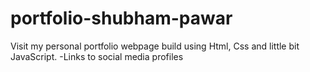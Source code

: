 # portfolio-shubham-pawar
Visit my personal portfolio webpage build using Html, Css and little bit JavaScript.
-Links to social media profiles
